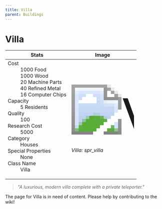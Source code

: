 ```yaml
---
title: Villa
parent: Buildings
---
```

# Villa

[//]: # (Pre-generated content)
<table><thead><tr><th>Stats</th><th>Image</th></tr></thead><tbody><tr><td><dl><dt>Cost</dt><dd>1000 Food<br>1000 Wood<br>20 Machine Parts<br>40 Refined Metal<br>16 Computer Chips</dd><dt>Capacity</dt><dd>5 Residents</dd><dt>Quality</dt><dd>100</dd><dt>Research Cost</dt><dd>5000</dd><dt>Category</dt><dd>Houses</dd><dt>Special Properties</dt><dd>None</dd><dt>Class Name</dt><dd>Villa</dd></dl></td><td><style>.building-image {width: 200px;height: 200px;overflow: hidden;position: relative;}.building-image img {image-rendering: pixelated;object-fit: none;transform: scale(10);transform-origin: left top;position: absolute;left: 0;top: 0;}</style><div class="building-image"><img style="object-position: -596px -975px;" src="https://tfe2-wiki.github.io/assets/sprites.png" alt="Villa Back"><img style="object-position: -574px -975px;" src="https://tfe2-wiki.github.io/assets/sprites.png" alt="Villa"></div><i>Villa: spr_villa</i></td></tr></tbody></table><blockquote><i>"A luxurious, modern villa complete with a private teleporter."</i></blockquote>

The page for Villa is in need of content. Please help by contributing to the wiki!

